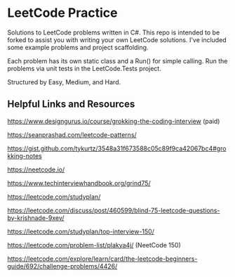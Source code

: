 # LeetCode Practice

Solutions to LeetCode problems written in C#. This repo is intended to be forked to assist you with writing your own LeetCode solutions. I've included some example problems and project scaffolding.

Each problem has its own static class and a Run() for simple calling. Run the problems via unit tests in the LeetCode.Tests project.

Structured by Easy, Medium, and Hard.

## Helpful Links and Resources
https://www.designgurus.io/course/grokking-the-coding-interview (paid)

https://seanprashad.com/leetcode-patterns/

https://gist.github.com/tykurtz/3548a31f673588c05c89f9ca42067bc4#grokking-notes

https://neetcode.io/

https://www.techinterviewhandbook.org/grind75/

https://leetcode.com/studyplan/

https://leetcode.com/discuss/post/460599/blind-75-leetcode-questions-by-krishnade-9xev/

https://leetcode.com/studyplan/top-interview-150/

https://leetcode.com/problem-list/plakya4j/ (NeetCode 150)

https://leetcode.com/explore/learn/card/the-leetcode-beginners-guide/692/challenge-problems/4426/

